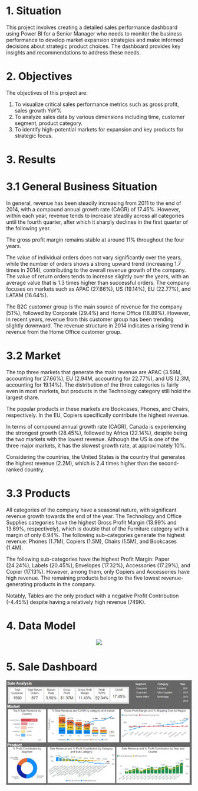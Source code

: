 # 1. Situation
This project involves creating a detailed sales performance dashboard using Power BI for a Senior Manager who needs to monitor the business performance to develop market expansion strategies and make informed decisions about strategic product choices. The dashboard provides key insights and recommendations to address these needs.

# 2. Objectives
The objectives of this project are:

1. To visualize critical sales performance metrics such as gross profit, sales growth YoY%
2. To analyze sales data by various dimensions including time, customer segment, product category.
3. To identify high-potential markets for expansion and key products for strategic focus.

# 3. Results
# 3.1 General Business Situation

In general, revenue has been steadily increasing from 2011 to the end of 2014, with a compound annual growth rate (CAGR) of 17.45%. However, within each year, revenue tends to increase steadily across all categories until the fourth quarter, after which it sharply declines in the first quarter of the following year.

The gross profit margin remains stable at around 11% throughout the four years.

The value of individual orders does not vary significantly over the years, while the number of orders shows a strong upward trend (increasing 1.7 times in 2014), contributing to the overall revenue growth of the company. The value of return orders tends to increase slightly over the years, with an average value that is 1.3 times higher than successful orders. The company focuses on markets such as APAC (27.66%), US (19.14%), EU (22.77%), and LATAM (16.64%).

The B2C customer group is the main source of revenue for the company (51%), followed by Corporate (29.4%) and Home Office (18.89%). However, in recent years, revenue from this customer group has been trending slightly downward. The revenue structure in 2014 indicates a rising trend in revenue from the Home Office customer group.

# 3.2 Market

The top three markets that generate the main revenue are APAC (3.59M, accounting for 27.66%), EU (2.94M, accounting for 22.77%), and US (2.3M, accounting for 19.14%). The distribution of the three categories is fairly even in most markets, but products in the Technology category still hold the largest share.

The popular products in these markets are Bookcases, Phones, and Chairs, respectively. In the EU, Copiers specifically contribute the highest revenue.

In terms of compound annual growth rate (CAGR), Canada is experiencing the strongest growth (28.45%), followed by Africa (22.14%), despite being the two markets with the lowest revenue. Although the US is one of the three major markets, it has the slowest growth rate, at approximately 10%.

Considering the countries, the United States is the country that generates the highest revenue (2.2M), which is 2.4 times higher than the second-ranked country.

# 3.3 Products

All categories of the company have a seasonal nature, with significant revenue growth towards the end of the year. The Technology and Office Supplies categories have the highest Gross Profit Margin (13.99% and 13.69%, respectively), which is double that of the Furniture category with a margin of only 6.94%. The following sub-categories generate the highest revenue: Phones (1.7M), Copiers (1.5M), Chairs (1.5M), and Bookcases (1.4M).

The following sub-categories have the highest Profit Margin: Paper (24.24%), Labels (20.45%), Envelopes (17.32%), Accessories (17.29%), and Copier (17.13%). However, among them, only Copiers and Accessories have high revenue. The remaining products belong to the five lowest revenue-generating products in the company.

Notably, Tables are the only product with a negative Profit Contribution (-4.45%) despite having a relatively high revenue (749K).

# 4. Data Model
<p align="center"> 
<img src="https://github.com/AnhDuyVu/Data-Analysis-Projects/blob/main/Sale%20Analysis%20for%20Global%20Superstore/Data%20Modelling.png"
</p>

# 5. Sale Dashboard
<p align="center"> 
<img src="https://github.com/AnhDuyVu/Business-Case-Analysis/blob/main/PowerBI%20Project/Sale%20Dashboard.png"
</p>
